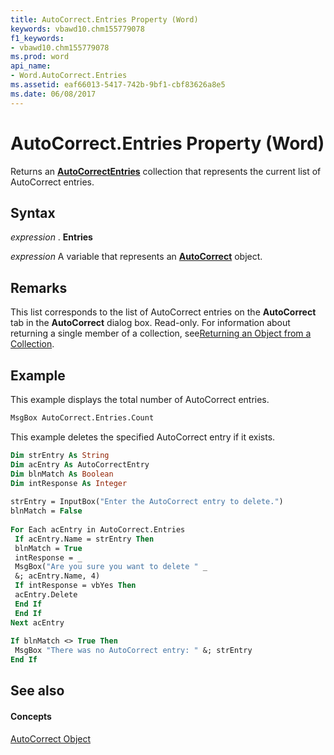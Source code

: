 ```yaml
---
title: AutoCorrect.Entries Property (Word)
keywords: vbawd10.chm155779078
f1_keywords:
- vbawd10.chm155779078
ms.prod: word
api_name:
- Word.AutoCorrect.Entries
ms.assetid: eaf66013-5417-742b-9bf1-cbf83626a8e5
ms.date: 06/08/2017
---
```



# AutoCorrect.Entries Property (Word)

Returns an  **[AutoCorrectEntries](Word.autocorrectentries.md)** collection that represents the current list of AutoCorrect entries.


## Syntax

 _expression_ . **Entries**

 _expression_ A variable that represents an **[AutoCorrect](Word.AutoCorrect.md)** object.


## Remarks

This list corresponds to the list of AutoCorrect entries on the  **AutoCorrect** tab in the **AutoCorrect** dialog box. Read-only. For information about returning a single member of a collection, see[Returning an Object from a Collection](http://msdn.microsoft.com/library/28f76384-f495-9640-a7c8-10ada3fac727%28Office.15%29.aspx).


## Example

This example displays the total number of AutoCorrect entries.


```vb
MsgBox AutoCorrect.Entries.Count
```

This example deletes the specified AutoCorrect entry if it exists.




```vb
Dim strEntry As String 
Dim acEntry As AutoCorrectEntry 
Dim blnMatch As Boolean 
Dim intResponse As Integer 
 
strEntry = InputBox("Enter the AutoCorrect entry to delete.") 
blnMatch = False 
 
For Each acEntry in AutoCorrect.Entries 
 If acEntry.Name = strEntry Then 
 blnMatch = True 
 intResponse = _ 
 MsgBox("Are you sure you want to delete " _ 
 &; acEntry.Name, 4) 
 If intResponse = vbYes Then 
 acEntry.Delete 
 End If 
 End If 
Next acEntry 
 
If blnMatch <> True Then 
 MsgBox "There was no AutoCorrect entry: " &; strEntry 
End If
```


## See also


#### Concepts


[AutoCorrect Object](Word.AutoCorrect.md)


